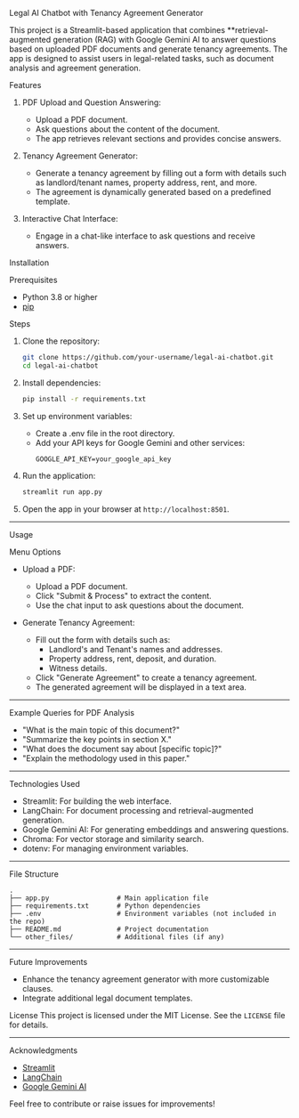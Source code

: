 Legal AI Chatbot with Tenancy Agreement Generator

This project is a Streamlit-based application that combines **retrieval-augmented generation (RAG) with Google Gemini AI to answer questions based on uploaded PDF documents and generate tenancy agreements. The app is designed to assist users in legal-related tasks, such as document analysis and agreement generation.



 Features

1. PDF Upload and Question Answering:
   - Upload a PDF document.
   - Ask questions about the content of the document.
   - The app retrieves relevant sections and provides concise answers.

2. Tenancy Agreement Generator:
   - Generate a tenancy agreement by filling out a form with details such as landlord/tenant names, property address, rent, and more.
   - The agreement is dynamically generated based on a predefined template.

3. Interactive Chat Interface:
   - Engage in a chat-like interface to ask questions and receive answers.



 Installation

 Prerequisites
- Python 3.8 or higher
- [pip](https://pip.pypa.io/en/stable/installation/)

 Steps
1. Clone the repository:
   ```bash
   git clone https://github.com/your-username/legal-ai-chatbot.git
   cd legal-ai-chatbot
   ```

2. Install dependencies:
   ```bash
   pip install -r requirements.txt
   ```

3. Set up environment variables:
   - Create a .env file in the root directory.
   - Add your API keys for Google Gemini and other services:
     ```
     GOOGLE_API_KEY=your_google_api_key
     ```

4. Run the application:
   ```bash
   streamlit run app.py
   ```

5. Open the app in your browser at `http://localhost:8501`.

---

 Usage

 Menu Options
- Upload a PDF:
  - Upload a PDF document.
  - Click "Submit & Process" to extract the content.
  - Use the chat input to ask questions about the document.

- Generate Tenancy Agreement:
  - Fill out the form with details such as:
    - Landlord's and Tenant's names and addresses.
    - Property address, rent, deposit, and duration.
    - Witness details.
  - Click "Generate Agreement" to create a tenancy agreement.
  - The generated agreement will be displayed in a text area.

---

 Example Queries for PDF Analysis
- "What is the main topic of this document?"
- "Summarize the key points in section X."
- "What does the document say about [specific topic]?"
- "Explain the methodology used in this paper."

---



 Technologies Used
- Streamlit: For building the web interface.
- LangChain: For document processing and retrieval-augmented generation.
- Google Gemini AI: For generating embeddings and answering questions.
- Chroma: For vector storage and similarity search.
- dotenv: For managing environment variables.

---

File Structure
```
.
├── app.py                 # Main application file
├── requirements.txt       # Python dependencies
├── .env                   # Environment variables (not included in the repo)
├── README.md              # Project documentation
└── other_files/           # Additional files (if any)
```

---

 Future Improvements
- Enhance the tenancy agreement generator with more customizable clauses.
- Integrate additional legal document templates.



 License
This project is licensed under the MIT License. See the `LICENSE` file for details.

---

 Acknowledgments
- [Streamlit](https://streamlit.io/)
- [LangChain](https://langchain.com/)
- [Google Gemini AI](https://cloud.google.com/ai-platform)

Feel free to contribute or raise issues for improvements! 

